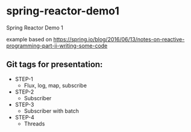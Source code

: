 # spring-reactor-demo1
Spring Reactor Demo 1

example based on https://spring.io/blog/2016/06/13/notes-on-reactive-programming-part-ii-writing-some-code


## Git tags for presentation:
* STEP-1
    * Flux, log, map, subscribe
* STEP-2
    * Subscriber
* STEP-3
    * Subscriber with batch
* STEP-4
    * Threads